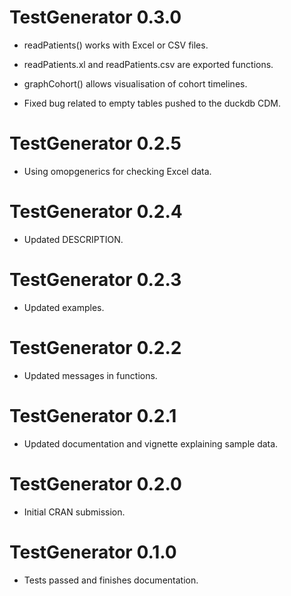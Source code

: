 # TestGenerator 0.3.0

* readPatients() works with Excel or CSV files. 

* readPatients.xl and readPatients.csv are exported functions.

* graphCohort() allows visualisation of cohort timelines.

* Fixed bug related to empty tables pushed to the duckdb CDM. 

# TestGenerator 0.2.5

* Using omopgenerics for checking Excel data.

# TestGenerator 0.2.4

* Updated DESCRIPTION.

# TestGenerator 0.2.3

* Updated examples.

# TestGenerator 0.2.2

* Updated messages in functions.

# TestGenerator 0.2.1

* Updated documentation and vignette explaining sample data.

# TestGenerator 0.2.0

* Initial CRAN submission.

# TestGenerator 0.1.0

* Tests passed and finishes documentation.
